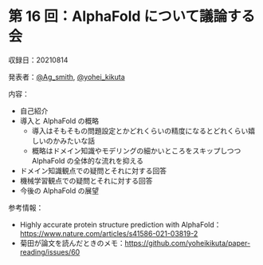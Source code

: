 # 第 16 回：AlphaFold について議論する会

収録日：20210814

発表者：[@Ag_smith](https://twitter.com/Ag_smith), [@yohei_kikuta](https://twitter.com/yohei_kikuta)  

内容：
- 自己紹介
- 導入と AlphaFold の概略
  - 導入はそもそもの問題設定とかどれくらいの精度になるとどれくらい嬉しいのかみたいな話
  - 概略はドメイン知識やモデリングの細かいところをスキップしつつ AlphaFold の全体的な流れを抑える
- ドメイン知識観点での疑問とそれに対する回答
- 機械学習観点での疑問とそれに対する回答
- 今後の AlphaFold の展望

参考情報：

- Highly accurate protein structure prediction with AlphaFold：https://www.nature.com/articles/s41586-021-03819-2
- 菊田が論文を読んだときのメモ：https://github.com/yoheikikuta/paper-reading/issues/60
